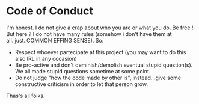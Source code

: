 # Code of Conduct
I'm honest. I do not give a crap about who you are or what you do. Be free ! But here ? I do not have many rules (somehow i don't have them at all..just..COMMON EFFING SENSE). So:
- Respect whoever partecipate at this project (you may want to do this also IRL in any occasion)
- Be pro-active and don't deminish/demolish eventual stupid question(s). We all made stupid questions sometime at some point.
- Do not judge "how the code made by other is", instead...give some constructive criticism in order to let that person grow.

Thas's all folks.
